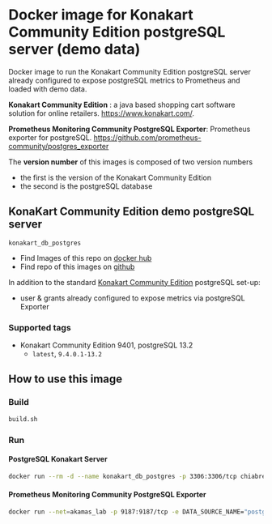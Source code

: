 # Docker image for Konakart Community Edition postgreSQL server (demo data)

Docker image to run the Konakart Community Edition postgreSQL server already configured to expose postgreSQL metrics to Prometheus and loaded with demo data.

**Konakart Community Edition** : a java based shopping cart software solution for online retailers. https://www.konakart.com/.

**Prometheus Monitoring Community PostgreSQL Exporter**: Prometheus exporter for postgreSQL. https://github.com/prometheus-community/postgres_exporter

The **version number** of this images is composed of two version numbers
  * the first is the version of the Konakart Community Edition 
  * the second is the postgreSQL database 

## KonaKart Community Edition demo  postgreSQL server

`konakart_db_postgres`

* Find Images of this repo on [docker hub](https://hub.docker.com/repository/docker/chiabre/konakart_db_postgres)
* Find repo of this images on [github](https://github.com/chiabre/konakart_dockerized/konakart_db_postgres)

In addition to the standard [Konakart Community Edition](https://www.konakart.com/downloads/community_edition/) postgreSQL set-up:
* user & grants already configured to expose metrics via postgreSQL Exporter


### Supported tags

* Konakart Community Edition 9401, postgreSQL 13.2
   * `latest`, `9.4.0.1-13.2`

## How to use this image

### Build

```bash
build.sh
```

### Run

#### PostgreSQL Konakart Server

```bash
docker run --rm -d --name konakart_db_postgres -p 3306:3306/tcp chiabre/konakart_db_postgres
```

#### Prometheus Monitoring Community PostgreSQL Exporter

```bash
docker run --net=akamas_lab -p 9187:9187/tcp -e DATA_SOURCE_NAME="postgresql://konakart:konakart@konakart_db_postgres:5432/konakart?sslmode=disable" quay.io/prometheuscommunity/postgres-exporter
```